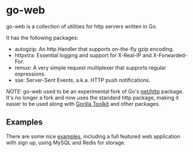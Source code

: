 # go-web

go-web is a collection of utilities for http servers written in Go.

It has the following packages:

- autogzip: An http.Handler that supports on-the-fly gzip encoding.
- httpxtra: Essential logging and support for X-Real-IP and X-Forwarded-For.
- remux: A very simple request multiplexer that supports regular expressions.
- sse: Server-Sent Events, a.k.a. HTTP push notifications.

*NOTE*: go-web used to be an experimental fork of Go's
[net/http](http://golang.org/pkg/net/http/) package. It's no longer a fork and
now uses the standard http package, making it easier to be used along with
[Gorilla Toolkit](http://www.gorillatoolkit.org) and other packages.

## Examples

There are some nice [examples](https://github.com/fiorix/go-web/tree/master/examples), including a full featured web application with sign up, using MySQL and
Redis for storage.
